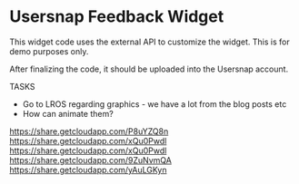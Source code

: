 # Usersnap Feedback Widget

This widget code uses the external API to customize the widget. This is for demo purposes only.

After finalizing the code, it should be uploaded into the Usersnap account.

TASKS
- Go to LROS regarding graphics - we have a lot from the blog posts etc
- How can animate them?


https://share.getcloudapp.com/P8uYZQ8n
https://share.getcloudapp.com/xQu0Pwdl
https://share.getcloudapp.com/xQu0Pwdl
https://share.getcloudapp.com/9ZuNvmQA
https://share.getcloudapp.com/yAuLGKyn
